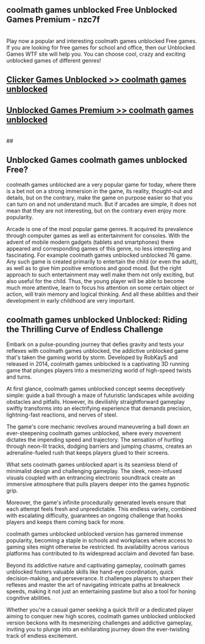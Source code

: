 ## coolmath games unblocked Free Unblocked Games Premium - nzc7f <br>
<br>
Play now a popular and interesting coolmath games unblocked Free games. If you are looking for free games for school and office, then our Unblocked Games WTF site will help you. You can choose cool, crazy and exciting unblocked games of different genres!


##  [Clicker Games Unblocked >> coolmath games unblocked](http://freeplayer.one?title=coolmath_games_unblocked&ref=04)

##  [Unblocked Games Premium >> coolmath games unblocked](http://freeplayer.one?title=coolmath_games_unblocked&ref=04)
  <br>
  ##



## Unblocked Games coolmath games unblocked Free?

coolmath games unblocked are a very popular game for today, where there is a bet not on a strong immersion in the game, its reality, thought-out and details, but on the contrary, make the game on purpose easier so that you can turn on and not understand much. But if arcades are simple, it does not mean that they are not interesting, but on the contrary even enjoy more popularity.

Arcade is one of the most popular game genres. It acquired its prevalence through computer games as well as entertainment for consoles. With the advent of mobile modern gadgets (tablets and smartphones) there appeared and corresponding games of this genre, no less interesting and fascinating. For example coolmath games unblocked unblocked 76 game. Any such game is created primarily to entertain the child (or even the adult), as well as to give him positive emotions and good mood. But the right approach to such entertainment may well make them not only exciting, but also useful for the child. Thus, the young player will be able to become much more attentive, learn to focus his attention on some certain object or action, will train memory and logical thinking. And all these abilities and their development in early childhood are very important.

##  coolmath games unblocked Unblocked: Riding the Thrilling Curve of Endless Challenge

Embark on a pulse-pounding journey that defies gravity and tests your reflexes with coolmath games unblocked, the addictive unblocked game that's taken the gaming world by storm. Developed by RobKayS and released in 2014, coolmath games unblocked is a captivating 3D running game that plunges players into a mesmerizing world of high-speed twists and turns.

At first glance, coolmath games unblocked concept seems deceptively simple: guide a ball through a maze of futuristic landscapes while avoiding obstacles and pitfalls. However, its devilishly straightforward gameplay swiftly transforms into an electrifying experience that demands precision, lightning-fast reactions, and nerves of steel.

The game's core mechanic revolves around maneuvering a ball down an ever-steepening coolmath games unblocked, where every movement dictates the impending speed and trajectory. The sensation of hurtling through neon-lit tracks, dodging barriers and jumping chasms, creates an adrenaline-fueled rush that keeps players glued to their screens.

What sets coolmath games unblocked apart is its seamless blend of minimalist design and challenging gameplay. The sleek, neon-infused visuals coupled with an entrancing electronic soundtrack create an immersive atmosphere that pulls players deeper into the games hypnotic grip.

Moreover, the game's infinite procedurally generated levels ensure that each attempt feels fresh and unpredictable. This endless variety, combined with escalating difficulty, guarantees an ongoing challenge that hooks players and keeps them coming back for more.

coolmath games unblocked unblocked version has garnered immense popularity, becoming a staple in schools and workplaces where access to gaming sites might otherwise be restricted. Its availability across various platforms has contributed to its widespread acclaim and devoted fan base.

Beyond its addictive nature and captivating gameplay, coolmath games unblocked fosters valuable skills like hand-eye coordination, quick decision-making, and perseverance. It challenges players to sharpen their reflexes and master the art of navigating intricate paths at breakneck speeds, making it not just an entertaining pastime but also a tool for honing cognitive abilities.

Whether you're a casual gamer seeking a quick thrill or a dedicated player aiming to conquer new high scores, coolmath games unblocked unblocked version beckons with its mesmerizing challenges and addictive gameplay, inviting you to plunge into an exhilarating journey down the ever-twisting track of endless excitement.